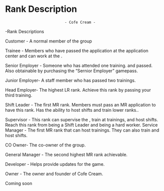 # Rank Description


                               - Cofe Cream -
-Rank Descriptions

Customer - A normal member of the group

Trainee - Members who have passed the application at the application center and can work at the .

Senior Employer - Someone who has attended one training. and passed. Also obtainable by purchasing the “Sernior Employer” gamepass.

Junior Employer- A staff member who has passed two trainings.

Head Employer- The highest LR rank. Achieve this rank by passing your third training.

Shift Leader - The first MR rank. Members must pass an MR application to have this rank. Has the ability to host  shifts and train lower ranks..

Supervisor - This rank can supervise the , train at trainings, and host shifts. Reach this rank from being a Shift Leader and being a hard worker.
Service Manager - The first MR rank that can host trainings. They can also train and host shifts.

CO Owner- The co-owner of the group.

General Manager - The second highest MR rank achievable.  

Developer - Helps provide updates for the game.

Owner - The owner and founder of Cofe Cream. 


Coming soon


